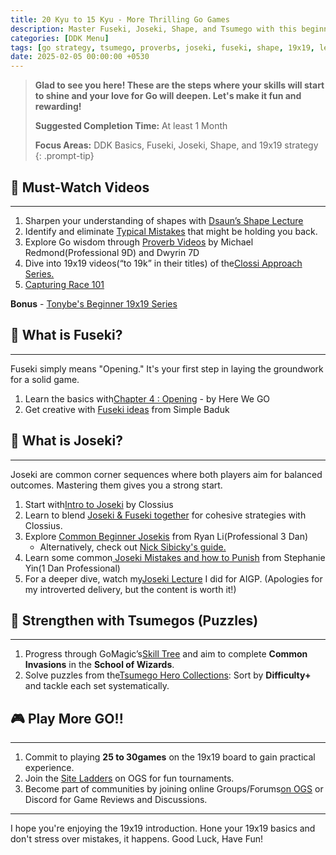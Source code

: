 ```yaml
---
title: 20 Kyu to 15 Kyu - More Thrilling Go Games
description: Master Fuseki, Joseki, Shape, and Tsumego with this beginner-friendly guide to Go strategy on the 19x19 board.
categories: [DDK Menu]
tags: [go strategy, tsumego, proverbs, joseki, fuseki, shape, 19x19, learn go]
date: 2025-02-05 00:00:00 +0530
---
```


> **Glad to see you here! These are the steps where your skills will start to shine and your love for Go will deepen. Let's make it fun and rewarding!**
>
> **Suggested Completion Time:** At least 1 Month 
>
> **Focus Areas:** DDK Basics, Fuseki, Joseki, Shape, and 19x19 strategy 
{: .prompt-tip}

## 🎥 Must-Watch Videos

---

1. Sharpen your understanding of shapes with <a href="https://youtu.be/JKBh8FGK9bU?si=Fr9eXsnyngoaAWt7" target="_blank" rel="nofollow noopener noreferrer">Dsaun’s Shape Lecture</a>
2. Identify and eliminate <a href="https://youtube.com/playlist?list=PL4DLlaT_bvDGrdhYprplj7pObLYMqjGWv&si=67T0PcnhJKesPl6t" target="_blank" rel="nofollow noopener noreferrer">Typical Mistakes</a> that might be holding you back.
3. Explore Go wisdom through <a href="https://baduktube.soumyak4.in/collection/15" target="_blank">Proverb Videos</a> by Michael Redmond(Professional 9D) and Dwyrin 7D
4. Dive into 19x19 videos(“to 19k” in their titles) of the<a href="https://baduktube.soumyak4.in/collection/3" target="_blank">Clossi Approach Series.</a>
5. <a href="https://youtu.be/orXUCI5goHY?si=FZMOZ1EItqJZouEg" target="_blank" rel="nofollow noopener noreferrer">Capturing Race 101</a>

**Bonus** - <a href="https://forums.online-go.com/t/19x19-for-beginners-series-part-6-shape-playing-with-blocks-in-the-sandbox/44041" target="_blank" rel="nofollow noopener noreferrer">Tonybe's Beginner 19x19 Series</a>

## 📑 What is Fuseki?

---

Fuseki simply means "Opening." It's your first step in laying the groundwork for a solid game.

1. Learn the basics with<a href="https://youtube.com/playlist?list=PLsIslX1eRChJQsuXbM4F33heTObfWM7S6&si=RkjYUCXZa1d5e2dU" target="_blank" rel="nofollow noopener noreferrer">Chapter 4 : Opening</a> - by Here We GO
2. Get creative with <a href="https://youtu.be/fNE8E1F5zOI?si=LA6XNGYjEYbwjPmW" target="_blank" rel="nofollow noopener noreferrer">Fuseki ideas</a> from Simple Baduk

## 📖 What is Joseki?

---

Joseki are common corner sequences where both players aim for balanced outcomes. Mastering them gives you a strong start.

1. Start with<a href="https://www.youtube.com/watch?v=-vcg9RLeJEk" target="_blank" rel="nofollow noopener noreferrer">Intro to Joseki</a> by Clossius
2. Learn to blend <a href="https://www.youtube.com/watch?v=3RITNTSS0us" target="_blank" rel="nofollow noopener noreferrer">Joseki & Fuseki together</a> for cohesive strategies with Clossius.
3. Explore <a href="https://www.youtube.com/watch?v=ufcRYy4r6ec&pp=ygUObnlpZyBnbyBqb3Nla2k%3D">Common Beginner Josekis</a> from Ryan Li(Professional 3 Dan)
   - Alternatively, check out <a href="https://www.youtube.com/watch?v=_JvsE0CounQ" target="_blank" rel="nofollow noopener noreferrer">Nick Sibicky's guide.</a>
4. Learn some common<a href="https://www.youtube.com/watch?v=knQJfMPzBnI" target="_blank" rel="nofollow noopener noreferrer"> Joseki Mistakes and how to Punish</a> from Stephanie Yin(1 Dan Professional)
5. For a deeper dive, watch my<a href="https://youtu.be/EhEhH_jZjaw?si=h0l4cCXFA5Y1KZVm" target="_blank" rel="nofollow noopener noreferrer">Joseki Lecture</a> I did for AIGP. (Apologies for my introverted delivery, but the content is worth it!)

## 🧩 Strengthen with Tsumegos (Puzzles)

---

1. Progress through GoMagic’s<a href="https://gomagic.org/go-problems/" target="_blank" rel="nofollow noopener noreferrer">Skill Tree</a> and aim to complete **Common Invasions** in the **School of Wizards**.
2. Solve puzzles from the<a href="https://tsumego-hero.com/sets" target="_blank" rel="nofollow noopener noreferrer">Tsumego Hero Collections</a>: Sort by **Difficulty+** and tackle each set systematically.

## 🎮 Play More GO!!

---

1. Commit to playing **25 to 30games** on the 19x19 board to gain practical experience.
2. Join the <a href="https://online-go.com/ladders" target="_blank" rel="nofollow noopener noreferrer">Site Ladders</a>  on OGS for fun tournaments.
3. Become part of communities by joining online Groups/Forums<a href="https://online-go.com/groups" target="_blank" rel="nofollow noopener noreferrer">on OGS</a> or Discord for Game Reviews and Discussions.

---

I hope you're enjoying the 19x19 introduction. Hone your 19x19 basics and don't stress over mistakes, it happens.
Good Luck, Have Fun!